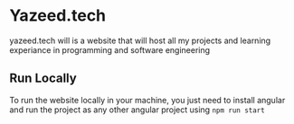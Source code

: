 # Yazeed.tech

yazeed.tech will is a website that will host all my projects and learning experiance in programming and software engineering

## Run Locally

To run the website locally in your machine, you just need to install angular and run the project as any other angular project using ```npm run start```
